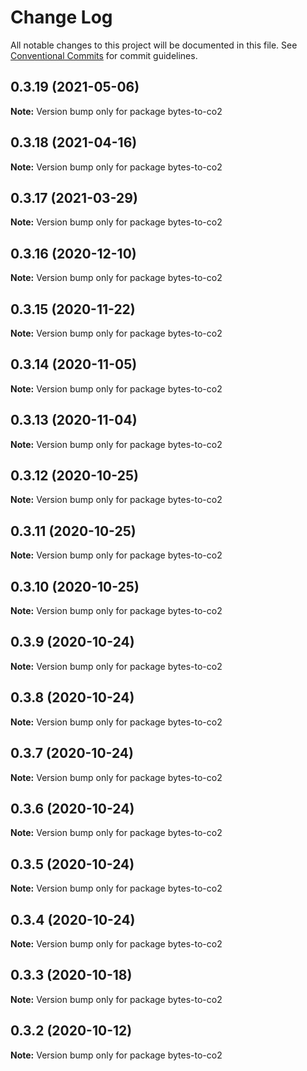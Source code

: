 # Change Log

All notable changes to this project will be documented in this file.
See [Conventional Commits](https://conventionalcommits.org) for commit guidelines.

## 0.3.19 (2021-05-06)

**Note:** Version bump only for package bytes-to-co2





## 0.3.18 (2021-04-16)

**Note:** Version bump only for package bytes-to-co2





## 0.3.17 (2021-03-29)

**Note:** Version bump only for package bytes-to-co2





## 0.3.16 (2020-12-10)

**Note:** Version bump only for package bytes-to-co2





## 0.3.15 (2020-11-22)

**Note:** Version bump only for package bytes-to-co2





## 0.3.14 (2020-11-05)

**Note:** Version bump only for package bytes-to-co2





## 0.3.13 (2020-11-04)

**Note:** Version bump only for package bytes-to-co2





## 0.3.12 (2020-10-25)

**Note:** Version bump only for package bytes-to-co2





## 0.3.11 (2020-10-25)

**Note:** Version bump only for package bytes-to-co2





## 0.3.10 (2020-10-25)

**Note:** Version bump only for package bytes-to-co2





## 0.3.9 (2020-10-24)

**Note:** Version bump only for package bytes-to-co2





## 0.3.8 (2020-10-24)

**Note:** Version bump only for package bytes-to-co2





## 0.3.7 (2020-10-24)

**Note:** Version bump only for package bytes-to-co2





## 0.3.6 (2020-10-24)

**Note:** Version bump only for package bytes-to-co2





## 0.3.5 (2020-10-24)

**Note:** Version bump only for package bytes-to-co2





## 0.3.4 (2020-10-24)

**Note:** Version bump only for package bytes-to-co2





## 0.3.3 (2020-10-18)

**Note:** Version bump only for package bytes-to-co2





## 0.3.2 (2020-10-12)

**Note:** Version bump only for package bytes-to-co2
